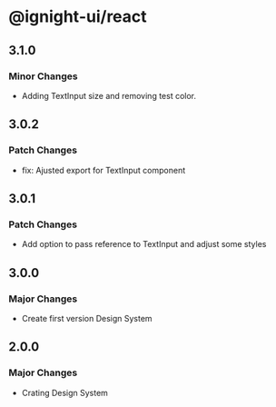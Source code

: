 # @ignight-ui/react

## 3.1.0

### Minor Changes

- Adding TextInput size and removing test color.

## 3.0.2

### Patch Changes

- fix: Ajusted export for TextInput component

## 3.0.1

### Patch Changes

- Add option to pass reference to TextInput and adjust some styles

## 3.0.0

### Major Changes

- Create first version Design System

## 2.0.0

### Major Changes

- Crating Design System
